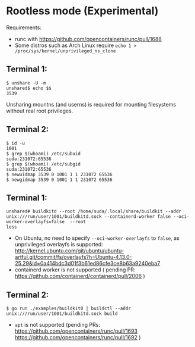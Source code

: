 # Rootless mode (Experimental)

Requirements:
- runc with https://github.com/opencontainers/runc/pull/1688
- Some distros such as Arch Linux require `echo 1 > /proc/sys/kernel/unprivileged_ns_clone`


## Terminal 1:

```
$ unshare -U -m
unshared$ echo $$
3539
```

Unsharing mountns (and userns) is required for mounting filesystems without real root privileges.

## Terminal 2:

```
$ id -u
1001
$ grep $(whoami) /etc/subuid
suda:231072:65536
$ grep $(whoami) /etc/subgid
suda:231072:65536
$ newuidmap 3539 0 1001 1 1 231072 65536
$ newgidmap 3539 0 1001 1 1 231072 65536
```

## Terminal 1:

```
unshared# buildkitd --root /home/suda/.local/share/buildkit --addr unix:///run/user/1001/buildkitd.sock --containerd-worker false --oci-worker-overlayfs=false  --root
less
```

- On Ubuntu, no need to specify `--oci-worker-overlayfs` to `false`, as unprivileged overlayfs is supported: http://kernel.ubuntu.com/git/ubuntu/ubuntu-artful.git/commit/fs/overlayfs?h=Ubuntu-4.13.0-25.29&id=0a414bdc3d01f3b61ed86cfe3ce8b63a9240eba7
- containerd worker is not supported ( pending PR: https://github.com/containerd/containerd/pull/2006 )

## Terminal 2:

```
$ go run ./examples/buildkit0 | buildctl --addr unix:///run/user/1001/buildkitd.sock build
```

- `apt` is not supported (pending PRs: https://github.com/opencontainers/runc/pull/1693 https://github.com/opencontainers/runc/pull/1692 )
